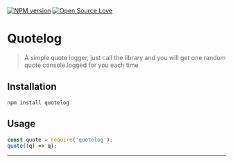 [![NPM version](https://badge.fury.io/js/badge-list.svg)](https://www.npmjs.com/package/quotelog)
[![Open Source Love](https://badges.frapsoft.com/os/mit/mit.svg?v=102)](https://github.com/lucasreppewelander/quote-machine)

# Quotelog
> A simple quote logger, just call the library and you will get one random quote console.logged for you each time

## Installation
```
npm install quotelog
```

## Usage
```javascript
const quote = require('quotelog');
quote((q) => q);
```

-------------------------
